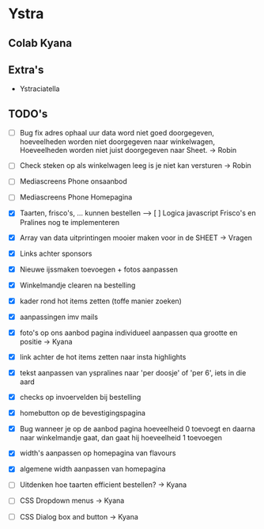 # Ystra

## Colab Kyana

## Extra's

- Ystraciatella

## TODO's

- [ ] Bug fix adres ophaal uur data word niet goed doorgegeven, hoeveelheden worden niet doorgegeven naar winkelwagen, Hoeveelheden worden niet juist doorgegeven naar Sheet. -> Robin
- [ ] Check steken op als winkelwagen leeg is je niet kan versturen -> Robin
- [ ] Mediascreens Phone onsaanbod
- [ ] Mediascreens Phone Homepagina
- [x] Taarten, frisco's, ... kunnen bestellen --> [ ] Logica javascript Frisco's en Pralines nog te implementeren
- [x] Array van data uitprintingen mooier maken voor in de SHEET -> Vragen
- [x] Links achter sponsors
- [x] Nieuwe ijssmaken toevoegen + fotos aanpassen
- [x] Winkelmandje clearen na bestelling
- [x] kader rond hot items zetten (toffe manier zoeken)
- [x] aanpassingen imv mails
- [x] foto's op ons aanbod pagina individueel aanpassen qua grootte en positie -> Kyana
- [x] link achter de hot items zetten naar insta highlights
- [x] tekst aanpassen van yspralines naar 'per doosje' of 'per 6', iets in die aard
- [x] checks op invoervelden bij bestelling
- [x] homebutton op de bevestigingspagina
- [x] Bug wanneer je op de aanbod pagina hoeveelheid 0 toevoegt en daarna naar winkelmandje gaat, dan gaat hij hoeveelheid 1 toevoegen
- [x] width's aanpassen op homepagina van flavours
- [x] algemene width aanpassen van homepagina

- [ ] Uitdenken hoe taarten efficient bestellen? -> Kyana
- [ ] CSS Dropdown menus -> Kyana
- [ ] CSS Dialog box and button -> Kyana
